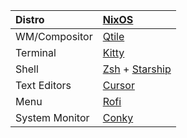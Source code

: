 | **Distro**    | [**NixOS**](https://nixos.org/)                                                                |
|:---------------|:------------------------------------------------------------------------------------------------|
| WM/Compositor | [Qtile](https://github.com/qtile/qtile)                                                |
| Terminal      | [Kitty](https://github.com/kovidgoyal/kitty)                                                   |
| Shell         | [Zsh](https://www.zsh.org/) + [Starship](https://github.com/starship/starship)                 |
| Text Editors  | [Cursor](https://cursor.sh/)                      |
| Menu          | [Rofi](https://github.com/lbonn/rofi)                                                          |
| System Monitor| [Conky](https://github.com/brndnmtthws/conky)                                        |

